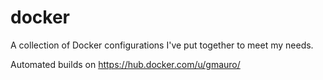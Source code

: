 docker
======
A collection of Docker configurations I've put together to meet my needs.

Automated builds on https://hub.docker.com/u/gmauro/
